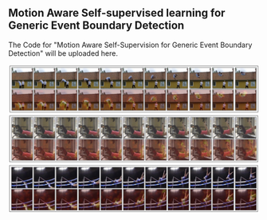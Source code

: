 ## Motion Aware Self-supervised learning for Generic Event Boundary Detection
The Code for "Motion Aware Self-Supervision for Generic Event Boundary Detection" will be uploaded here.

![Qualitative Analysis](./figs/motion_qualitative.png) 
